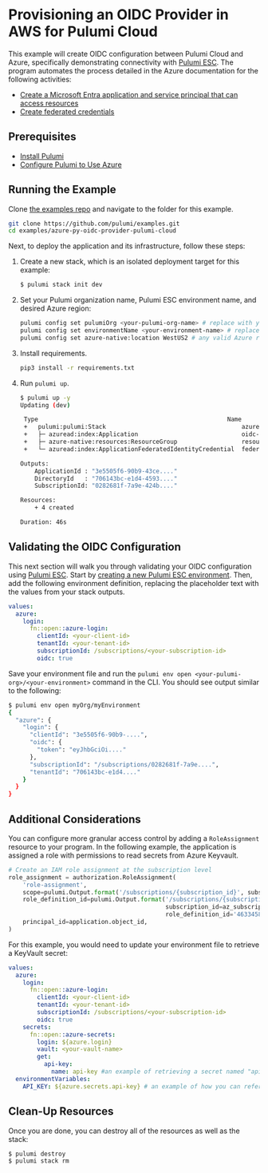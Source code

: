 # Provisioning an OIDC Provider in AWS for Pulumi Cloud

This example will create OIDC configuration between Pulumi Cloud and Azure, specifically demonstrating connectivity with [Pulumi ESC](https://www.pulumi.com/docs/pulumi-cloud/esc/). The program automates the process detailed in the Azure documentation for the following activities:

- [Create a Microsoft Entra application and service principal that can access resources](https://learn.microsoft.com/en-us/azure/active-directory/develop/howto-create-service-principal-portal)
- [Create federated credentials](https://azure.github.io/azure-workload-identity/docs/topics/federated-identity-credential.html#federated-identity-credential-for-an-azure-ad-application-1)

## Prerequisites

* [Install Pulumi](https://www.pulumi.com/docs/get-started/install/)
* [Configure Pulumi to Use Azure](https://www.pulumi.com/docs/clouds/azure/get-started/begin/)

## Running the Example

Clone [the examples repo](https://github.com/pulumi/examples/tree/master/aws-py-oidc-provider) and navigate to the folder for this example.

```bash
git clone https://github.com/pulumi/examples.git
cd examples/azure-py-oidc-provider-pulumi-cloud
```

Next, to deploy the application and its infrastructure, follow these steps:

1. Create a new stack, which is an isolated deployment target for this example:

    ```bash
    $ pulumi stack init dev
    ```

1. Set your Pulumi organization name, Pulumi ESC environment name, and desired Azure region:

    ```bash
    pulumi config set pulumiOrg <your-pulumi-org-name> # replace with your Pulumi organization name
    pulumi config set environmentName <your-environment-name> # replace with your environment name
    pulumi config set azure-native:location WestUS2 # any valid Azure region will work
    ```

1. Install requirements.

    ```bash
    pip3 install -r requirements.txt
    ```

1. Run `pulumi up`. 

    ```bash
    $ pulumi up -y
    Updating (dev)

     Type                                                     Name                         Status            
     +   pulumi:pulumi:Stack                                      azure-oidc-dev               created (27s)     
     +   ├─ azuread:index:Application                             oidc-app-registration        created (14s)     
     +   ├─ azure-native:resources:ResourceGroup                  resourceGroup                created (1s)      
     +   └─ azuread:index:ApplicationFederatedIdentityCredential  federatedIdentityCredential  created (16s)     
    
    Outputs:
        ApplicationId : "3e5505f6-90b9-43ce...."
        DirectoryId   : "706143bc-e1d4-4593...."
        SubscriptionId: "0282681f-7a9e-424b...."
    
    Resources:
        + 4 created
    
    Duration: 46s
    ```
## Validating the OIDC Configuration

This next section will walk you through validating your OIDC configuration using [Pulumi ESC](https://www.pulumi.com/docs/pulumi-cloud/esc/). Start by [creating a new Pulumi ESC environment](https://www.pulumi.com/docs/pulumi-cloud/esc/get-started/#create-an-environment). Then, add the following environment definition, replacing the placeholder text with the values from your stack outputs.

```yaml
values:
  azure:
    login:
      fn::open::azure-login:
        clientId: <your-client-id>
        tenantId: <your-tenant-id>
        subscriptionId: /subscriptions/<your-subscription-id>
        oidc: true
```

Save your environment file and run the `pulumi env open <your-pulumi-org>/<your-environment>` command in the CLI. You should see output similar to the following:

```bash
$ pulumi env open myOrg/myEnvironment
{
  "azure": {
    "login": {
      "clientId": "3e5505f6-90b9-....",
      "oidc": {
        "token": "eyJhbGciOi...."
      },
      "subscriptionId": "/subscriptions/0282681f-7a9e....",
      "tenantId": "706143bc-e1d4...."
    }
  }
}
```

## Additional Considerations

You can configure more granular access control by adding a `RoleAssignment` resource to your program. In the following example, the application is assigned a role with permissions to read secrets from Azure Keyvault.

```python
# Create an IAM role assignment at the subscription level
role_assignment = authorization.RoleAssignment(
    'role-assignment',
    scope=pulumi.Output.format('/subscriptions/{subscription_id}', subscription_id=az_subscription),
    role_definition_id=pulumi.Output.format('/subscriptions/{subscription_id}/providers/Microsoft.Authorization/roleDefinitions/{role_definition_id}',
                                            subscription_id=az_subscription,
                                            role_definition_id='4633458b-17de-408a-b874-0445c86b69e6'),  # ID for "Key Vault Secrets User" role
    principal_id=application.object_id,
)
```

For this example, you would need to update your environment file to retrieve a KeyVault secret:

```yaml
values:
  azure:
    login:
      fn::open::azure-login:
        clientId: <your-client-id>
        tenantId: <your-tenant-id>
        subscriptionId: /subscriptions/<your-subscription-id>
        oidc: true
    secrets:
      fn::open::azure-secrets:
        login: ${azure.login}
        vault: <your-vault-name>
        get:
          api-key:
            name: api-key #an example of retrieving a secret named "api-key" and storing it in a parameter
  environmentVariables:
    API_KEY: ${azure.secrets.api-key} # an example of how you can reference your api-key value elsewhere in the file
```

## Clean-Up Resources

Once you are done, you can destroy all of the resources as well as the stack:

```bash
$ pulumi destroy
$ pulumi stack rm
```
